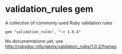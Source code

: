 # validation_rules gem

A collection of commonly used Ruby validation rules

`gem "validation_rules", "~> 1.0.4"`

No documentationn yet, use http://rubydoc.info/gems/validation_rules/1.0.2/frames

